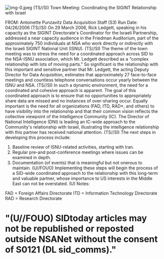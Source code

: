 ![img-0.jpeg](img-0.jpeg)
(TS//SI) Town Meeting: Coordinating the SIGINT Relationship with Israel

FROM: Antoinette Punzavitz
Data Acquisition Staff (S3)
Run Date: 04/26/2006
(TS//SI) On 29 March 2006, Rick Ledgett, speaking in his capacity as the SIGINT Directorate's Coordinator for the Israeli Partnership, addressed a near capacity audience in the Friedman Auditorium, part of the approximately 750 individuals at NSA who work directly or indirectly with the Israeli SIGINT National Unit (ISNU).
(TS//SI) The theme of the town meeting was to stress the need for a coordinated approach across SID to the NSA-ISNU association, which Mr. Ledgett described as a "complex relationship with lots of moving parts." So significant is the relationship with this important and sensitive partner that Mr. Ledgett, the acting Deputy Director for Data Acquisition, estimates that approximately 27 face-to-face meetings and countless telephone conversations occur yearly between the ISNU and NSA.
(TS//SI) In such a dynamic environment, the need for a coordinated and cohesive approach is apparent. The goal of this coordinated approach is to ensure that no opportunities to appropriately share data are missed and no instances of over-sharing occur. Equally important is the need for all organizations (FAD, ITD, RAD*, and others) to have visibility into the relationship and that their common vision reflects the collective viewpoint of the Intelligence Community (IC). The Director of National Intelligence (DNI) is leading an IC-wide approach to the Community's relationship with Israel, illustrating the intelligence relationship with this partner has received national attention.
(TS//SI) The next steps in developing this process include:

1. Baseline review of ISNU-related activities, starting with Iran.
2. Regular pre-and post-conference meetings where issues can be examined in depth.
3. Documentation (of events) that is meaningful but not onerous to maintain.
(U//FOUO) Implementing these steps will begin the process of a SID-wide coordinated approach to the relationship with this long-term and valuable partner, whose importance to US interests in the Middle East can not be overstated.
(U) Notes:

FAD = Foreign Affairs Directorate
ITD = Information Technology Directorate
RAD = Research Directorate

# "(U//FOUO) SIDtoday articles may not be republished or reposted outside NSANet without the consent of S0121 (DL sid_comms)."
